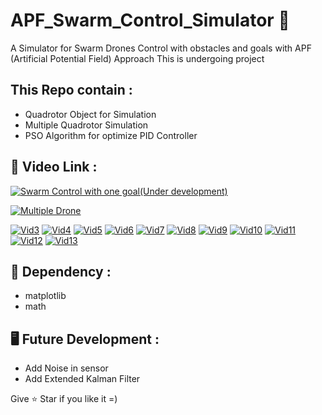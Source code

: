 # APF_Swarm_Control_Simulator :helicopter:
A Simulator for Swarm Drones Control with obstacles and goals with APF (Artificial Potential Field) Approach
This is undergoing project

## This Repo contain :
- Quadrotor Object for Simulation
- Multiple Quadrotor Simulation
- PSO Algorithm for optimize PID Controller

## :movie_camera: Video Link :
[![Swarm Control with one goal(Under development)](https://img.youtube.com/vi/Tde_2Lo7RW8/1.jpg)](https://youtu.be/Tde_2Lo7RW8)

[![Multiple Drone](https://img.youtube.com/vi/Tde_2Lo7RW8/1.jpg)](https://youtu.be/FwJYRlpA0gw)

[![Vid3](https://youtu.be/jNaC6HgPrvA)](https://youtu.be/jNaC6HgPrvA)
[![Vid4](https://youtu.be/5X3YD8bPKK0)](https://youtu.be/5X3YD8bPKK0)
[![Vid5](https://youtu.be/o0WkS64P_tc)](https://youtu.be/o0WkS64P_tc)
[![Vid6](https://youtu.be/4TnvGZbF9L0)](https://youtu.be/4TnvGZbF9L0)
[![Vid7](https://youtu.be/7zf8Ig2OTZc)](https://youtu.be/7zf8Ig2OTZc)
[![Vid8](https://youtu.be/r8ql6lpVnJ4)](https://youtu.be/r8ql6lpVnJ4)
[![Vid9](https://youtu.be/US9f_UzL6gM)](https://youtu.be/US9f_UzL6gM)
[![Vid10](https://youtu.be/YgrqzhvWeow)](https://youtu.be/YgrqzhvWeow)
[![Vid11](https://youtu.be/1p6S5EMvkOM)](https://youtu.be/1p6S5EMvkOM)
[![Vid12](https://youtu.be/NsEZXHkdPBo)](https://youtu.be/NsEZXHkdPBo)
[![Vid13](https://youtu.be/XCfQyQH_Lxc)](https://youtu.be/XCfQyQH_Lxc)


## :bread: Dependency :

- matplotlib
- math

## :desktop_computer: Future Development :
- Add Noise in sensor
- Add Extended Kalman Filter

Give :star: Star if you like it =)